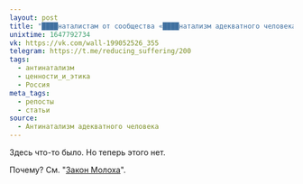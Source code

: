 ```yaml
---
layout: post
title: "████наталистам от сообщества «████натализм адекватного человека»"
unixtime: 1647792734
vk: https://vk.com/wall-199052526_355
telegram: https://t.me/reducing_suffering/200
tags:
  - антинатализм
  - ценности_и_этика
  - Россия
meta_tags:
  - репосты
  - статьи
source:
  - Антинатализм адекватного человека
---
```

Здесь что-то было. Но теперь этого нет.

Почему? См. "[Закон Молоха](711.html)".

